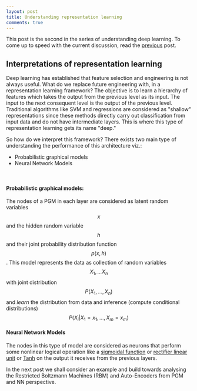 ```yaml
---
layout: post
title: Understanding representation learning
comments: true
---
```


This post is the second in the series of understanding deep learning. To come up to speed with the current discussion, read the [previous]() post.

## Interpretations of representation learning
Deep learning has established that feature selection and engineering is not always useful. What do we replace future engineering with, in a representation learning framework? The objective is to learn a hierarchy of features which takes the output from the previous level as its input. The input to the next consequent level is the output of the previous level. Traditional algorithms like SVM and regressions are considered as "shallow" representations since these methods directly carry out classification from input data and do not have intermediate layers. This is where this type of representation learning gets its name "deep."

So how do we interpret this framework? There exists two main type of understanding the performance of this architecture viz.:
<ul>
	<li>Probabilistic graphical models</li>
	<li>Neural Network Models</li>
</ul>
<br/>

#### Probabilistic graphical models:

The nodes of a PGM in each layer are considered as latent random variables <span>$$x$$</span> and the hidden random variable <span>$$h$$</span> and their joint probability distribution function <span>$$p(x,h)$$</span>. This model represents the data as collection of random
variables <span>$$X_1, … X_n$$</span> with joint distribution <span>$$P(X_1,…,X_n)$$</span> and *learn* the distribution from data and inference (compute conditional
distributions) <span>$$P(X_i | X_1 = x_1, …, X_m = x_m)$$</span>

#### Neural Network Models

The nodes in this type of model are considered as neurons that perform some nonlinear logical operation like a [sigmoidal function](https://en.wikipedia.org/wiki/Sigmoid_function) or [rectifier linear unit](https://en.wikipedia.org/wiki/Rectifier_(neural_networks)) or [Tanh](https://en.wikipedia.org/wiki/Hyperbolic_function) on the output it receives from the previous layers.

In the next post we shall consider an example and build towards analysing the Restricted Boltzmann Machines (RBM) and Auto-Encoders from PGM and NN perspective.
